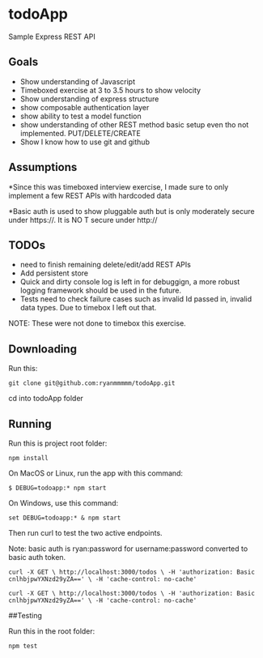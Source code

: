 # todoApp

Sample Express REST API

## Goals
* Show understanding of Javascript
* Timeboxed exercise at 3 to 3.5 hours to show velocity
* Show understanding of express structure
* show composable authentication layer
* show ability to test a model function
* show understanding of other REST method basic setup even tho not implemented. PUT/DELETE/CREATE
* Show I know how to use git and github

## Assumptions

*Since this was timeboxed interview exercise, I made sure to only implement a few REST APIs with hardcoded data

*Basic auth is used to show pluggable auth but is only moderately secure under https://. It is NO
T secure under http://


## TODOs
* need to finish remaining delete/edit/add REST APIs
* Add persistent store
* Quick and dirty console log is left in for debuggign, a more robust logging framework should be used in the future.
* Tests need to check failure cases such as invalid Id passed in, invalid data types. Due to timebox I left out that.

NOTE: These were not done to timebox this exercise.

## Downloading

Run this:

`git clone git@github.com:ryanmmmmm/todoApp.git`

cd into todoApp folder

## Running
Run this is project root folder:

`npm install`

On MacOS or Linux, run the app with this command:

`$ DEBUG=todoapp:* npm start`

On Windows, use this command:

`set DEBUG=todoapp:* & npm start`


Then run curl to test the two active endpoints.

Note: basic auth is ryan:password for username:password converted to basic auth token.

`curl -X GET \
  http://localhost:3000/todos \
  -H 'authorization: Basic cnlhbjpwYXNzd29yZA==' \
  -H 'cache-control: no-cache'`

`curl -X GET \
  http://localhost:3000/todos \
  -H 'authorization: Basic cnlhbjpwYXNzd29yZA==' \
  -H 'cache-control: no-cache'`

##Testing

Run this in the root folder:

`npm test`

